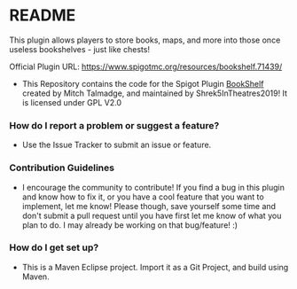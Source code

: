 # README #

This plugin allows players to store books, maps, and more into those once useless bookshelves - just like chests!

Official Plugin URL: https://www.spigotmc.org/resources/bookshelf.71439/

* This Repository contains the code for the Spigot Plugin [BookShelf](https://www.spigotmc.org/resources/bookshelf.71439/) created by Mitch Talmadge, and maintained by Shrek5InTheatres2019! It is licensed under GPL V2.0

### How do I report a problem or suggest a feature? ###

* Use the Issue Tracker to submit an issue or feature.

### Contribution Guidelines ###

* I encourage the community to contribute! If you find a bug in this plugin and know how to fix it, or you have a cool feature that you want to implement, let me know! Please though, save yourself some time and don't submit a pull request until you have first let me know of what you plan to do. I may already be working on that bug/feature! :)

### How do I get set up? ###

* This is a Maven Eclipse project. Import it as a Git Project, and build using Maven.
